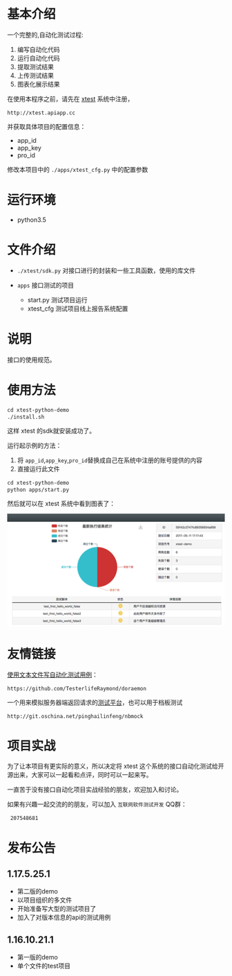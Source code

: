 
# 基本介绍


一个完整的,自动化测试过程:

1. 编写自动化代码
2. 运行自动化代码
1. 提取测试结果
1. 上传测试结果
1. 图表化展示结果


在使用本程序之前，请先在 [xtest](http://xtest.apiapp.cc) 系统中注册，
```
http://xtest.apiapp.cc
```

并获取具体项目的配置信息：

- app_id
- app_key
- pro_id

修改本项目中的 `./apps/xtest_cfg.py` 中的配置参数

# 运行环境

- python3.5


# 文件介绍


- `./xtest/sdk.py`
    对接口进行的封装和一些工具函数，使用的库文件
- `apps`
    接口测试的项目

    - start.py 测试项目运行
    - xtest_cfg 测试项目线上报告系统配置



# 说明


接口的使用规范。


# 使用方法

```
cd xtest-python-demo
./install.sh
```

这样 xtest 的sdk就安装成功了。


运行起示例的方法：

1. 将 `app_id`,`app_key`,`pro_id`替换成自己在系统中注册的账号提供的内容
1. 直接运行此文件

```
cd xtest-python-demo
python apps/start.py
```

然后就可以在 xtest 系统中看到图表了：

![](xtest-share-report.png)


# 友情链接


[使用文本文件写自动化测试用例](https://github.com/TesterlifeRaymond/doraemon)：

```
https://github.com/TesterlifeRaymond/doraemon
```

一个用来模拟服务器端返回请求的[测试平台](http://git.oschina.net/pinghailinfeng/nbmock)，也可以用于档板测试


```
http://git.oschina.net/pinghailinfeng/nbmock
```


# 项目实战

为了让本项目有更实际的意义，所以决定将 xtest 这个系统的接口自动化测试给开源出来，大家可以一起看和点评，同时可以一起来写。

一直苦于没有接口自动化项目实战经验的朋友，欢迎加入和讨论。

如果有兴趣一起交流的的朋友，可以加入 `互联网软件测试开发` QQ群：

     207548681


# 发布公告


## 1.17.5.25.1

- 第二版的demo
- 以项目组织的多文件
- 开始准备写大型的测试项目了
- 加入了对版本信息的api的测试用例


## 1.16.10.21.1

- 第一版的demo
- 单个文件的test项目